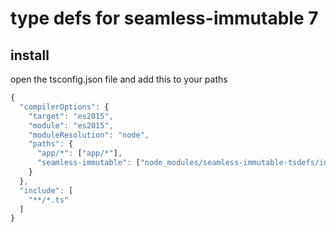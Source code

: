 # type defs for seamless-immutable 7

## install

open the tsconfig.json file and add this to your paths

```js
{
  "compilerOptions": {
    "target": "es2015",
    "module": "es2015",
    "moduleResolution": "node",
    "paths": {
      "app/*": ["app/*"],
      "seamless-immutable": ["node_modules/seamless-immutable-tsdefs/index.d.ts"]
    }
  },
  "include": [
    "**/*.ts"
  ]
}
```
